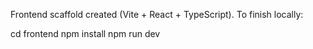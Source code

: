 Frontend scaffold created (Vite + React + TypeScript). To finish locally:

cd frontend
npm install
npm run dev
